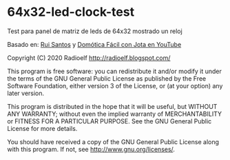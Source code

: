# 64x32-led-clock-test
Test para panel de matriz de leds de 64x32 mostrado un reloj

Basado en: 
  [Rui Santos](https://RandomNerdTutorials.com/esp32-date-time-ntp-client-server-arduino/)
  y
  [Domótica Fácil con Jota en YouTube](https://github.com/domoticafacilconjota/panel-led-mqtt)

  Copyright (C) 2020  Radioelf http://radioelf.blogspot.com/

  This program is free software: you can redistribute it and/or modify
  it under the terms of the GNU General Public License as published by
  the Free Software Foundation, either version 3 of the License, or
  (at your option) any later version.

  This program is distributed in the hope that it will be useful,
  but WITHOUT ANY WARRANTY; without even the implied warranty of
  MERCHANTABILITY or FITNESS FOR A PARTICULAR PURPOSE.  See the
  GNU General Public License for more details.

  You should have received a copy of the GNU General Public License
  along with this program.  If not, see <http://www.gnu.org/licenses/>.
